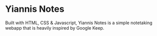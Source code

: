 # Yiannis Notes
 Built with HTML, CSS & Javascript, Yiannis Notes is a simple notetaking webapp that is heavily inspired by Google Keep.

